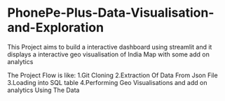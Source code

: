 # PhonePe-Plus-Data-Visualisation-and-Exploration
This Project aims to build a interactive dashboard using streamlit and it displays a interactive geo visualisation of India Map with some add on analytics

The Project Flow is like:
1.Git Cloning
2.Extraction Of Data From Json File
3.Loading into SQL table
4.Performing Geo Visualisations and add on analytics Using The Data
